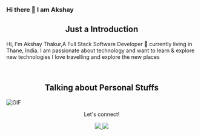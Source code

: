 ### Hi there 👋 I am Akshay

<h2 align="center">Just a Introduction
</h2>

Hi, I'm Akshay Thakur,A Full Stack Software Developer 🚀 currently living in Thane, India. I am passionate about technology and want to learn & explore new technologies I love travelling and explore the new places

</br>
</hr>
<h2 align="center">Talking about Personal Stuffs</h2>
<img align="center" alt="GIF" src="https://media.giphy.com/media/836HiJc7pgzy8iNXCn/giphy.gif" />

</br>

<div align="center">
<p align="center">Let's connect!</p>

<!--
<a href="https://www.instagram.com/vaibhavdarwekar/?hl=en">
    <img src="https://img.shields.io/badge/Instagram-E4405F?style=for-the-badge&logo=instagram&logoColor=white" />
</a> -->
  <a href="mailto:akshay11042000@gmail.com">
 <img src= https://img.shields.io/badge/Gmail-D14836?style=for-the-badge&logo=gmail&logoColor=white />
  </a>

<a href="https://www.linkedin.com/in/akthakur04/">
    <img src="https://img.shields.io/badge/linkedin-%230077B5.svg?&style=for-the-badge&logo=linkedin&logoColor=white" />
</a>

<!--

